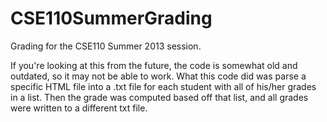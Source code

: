 CSE110SummerGrading
===================

Grading for the CSE110 Summer 2013 session.

If you're looking at this from the future, the code is somewhat old and outdated, so it may not be able to work. What this code did was parse a specific HTML file into a .txt file for each student with all of his/her grades in a list. Then the grade was computed based off that list, and all grades were written to a different txt file.
